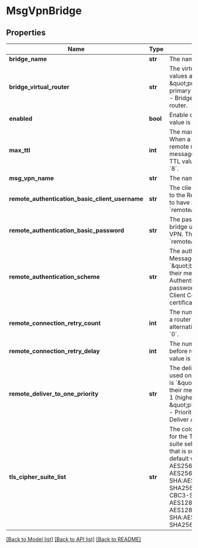 # MsgVpnBridge

## Properties
Name | Type | Description | Notes
------------ | ------------- | ------------- | -------------
**bridge_name** | **str** | The name of the Bridge. | [optional] 
**bridge_virtual_router** | **str** | The virtual-router of the Bridge. The allowed values and their meaning are:      \&quot;primary\&quot; - Bridge belongs to the primary virtual-router.     \&quot;backup\&quot; - Bridge belongs to the backup virtual-router.  | [optional] 
**enabled** | **bool** | Enable or disable the bridge. The default value is &#x60;false&#x60;. | [optional] 
**max_ttl** | **int** | The max-ttl value for the bridge, in hops. When a bridge is sending a message to the remote router, the TTL value for the message becomes the lower of its current TTL value or this value. The default value is &#x60;8&#x60;. | [optional] 
**msg_vpn_name** | **str** | The name of the Message VPN. | [optional] 
**remote_authentication_basic_client_username** | **str** | The client username the bridge uses to login to the Remote Message VPN. The default is to have no &#x60;remoteAuthenticationBasicClientUsername&#x60;. | [optional] 
**remote_authentication_basic_password** | **str** | The password for the client username the bridge uses to login to the Remote Message VPN. The default is to have no &#x60;remoteAuthenticationBasicPassword&#x60;. | [optional] 
**remote_authentication_scheme** | **str** | The authentication scheme for the Remote Message VPN. The default value is &#x60;\&quot;basic\&quot;&#x60;. The allowed values and their meaning are:      \&quot;basic\&quot; - Basic Authentication Scheme (via username and password).     \&quot;client-certificate\&quot; - Client Certificate Authentication Scheme (via certificate-file).  | [optional] 
**remote_connection_retry_count** | **int** | The number of retries that are attempted for a router name before the next remote router alternative is attempted. The default value is &#x60;0&#x60;. | [optional] 
**remote_connection_retry_delay** | **int** | The number of seconds that must pass before retrying a connection. The default value is &#x60;3&#x60;. | [optional] 
**remote_deliver_to_one_priority** | **str** | The deliver-to-one priority for the bridge used on the remote router. The default value is &#x60;\&quot;p1\&quot;&#x60;. The allowed values and their meaning are:      \&quot;p1\&quot; - Priority 1 (highest).     \&quot;p2\&quot; - Priority 2.     \&quot;p3\&quot; - Priority 3.     \&quot;p4\&quot; - Priority 4 (lowest).     \&quot;da\&quot; - Deliver Always.  | [optional] 
**tls_cipher_suite_list** | **str** | The colon-separated list of of cipher suites for the TLS authentication mechanism. The suite selected will be the first suite in the list that is supported by the remote router. The default value is &#x60;\&quot;ECDHE-RSA-AES256-GCM-SHA384:ECDHE-RSA-AES256-SHA384:ECDHE-RSA-AES256-SHA:AES256-GCM-SHA384:AES256-SHA256:AES256-SHA:ECDHE-RSA-DES-CBC3-SHA:DES-CBC3-SHA:ECDHE-RSA-AES128-GCM-SHA256:ECDHE-RSA-AES128-SHA256:ECDHE-RSA-AES128-SHA:AES128-GCM-SHA256:AES128-SHA256:AES128-SHA\&quot;&#x60;. | [optional] 

[[Back to Model list]](../README.md#documentation-for-models) [[Back to API list]](../README.md#documentation-for-api-endpoints) [[Back to README]](../README.md)


